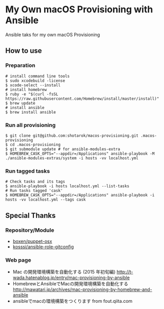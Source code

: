 # My Own macOS Provisioning with Ansible

Ansible taks for my own macOS Provisioning

## How to use

### Preparation

```shell
# install command line tools
$ sudo xcodebuild -license
$ xcode-select --install
# install homebrew
$ ruby -e "$(curl -fsSL https://raw.githubusercontent.com/Homebrew/install/master/install)"
$ brew update
# install ansible
$ brew install ansible
```

### Run all provisioning

```shell
$ git clone git@github.com:shotarok/macos-provisioning.git .macos-provisioning
$ cd .macos-provisioning
$ git submodule update # for ansible-modules-extra
$ HOMEBREW_CASK_OPTS="--appdir=/Applications" ansible-playbook -M ./ansible-modules-extras/system -i hosts -vv localhost.yml
```

### Run tagged tasks
```shell
# Check tasks and its tags
$ ansible-playbook -i hosts localhost.yml --list-tasks
# Run tasks tagged 'cask'
$ HOMEBREW_CASK_OPTS="--appdir=/Applications" ansible-playbook -i hosts -vv localhost.yml --tags cask
```

## Special Thanks

### Repository/Module
- [boxen/puppet-osx](https://github.com/boxen/puppet-osx)
- [kosssi/ansible-role-gitconfig](https://github.com/kosssi/ansible-role-gitconfig)

### Web page

- Mac の開発環境構築を自動化する (2015 年初旬編) http://t-wada.hatenablog.jp/entry/mac-provisioning-by-ansible
- HomebrewとAnsibleでMacの開発環境構築を自動化する http://mawatari.jp/archives/mac-provisioning-by-homebrew-and-ansible
- ansibleでmacの環境構築をつくります from fout.qiita.com
